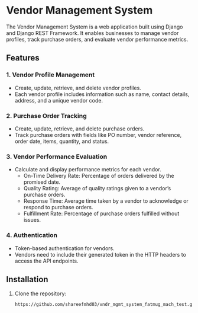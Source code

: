 # Vendor Management System

The Vendor Management System is a web application built using Django and Django REST Framework. It enables businesses to manage vendor profiles, track purchase orders, and evaluate vendor performance metrics.

## Features

### 1. Vendor Profile Management
- Create, update, retrieve, and delete vendor profiles.
- Each vendor profile includes information such as name, contact details, address, and a unique vendor code.

### 2. Purchase Order Tracking
- Create, update, retrieve, and delete purchase orders.
- Track purchase orders with fields like PO number, vendor reference, order date, items, quantity, and status.

### 3. Vendor Performance Evaluation
- Calculate and display performance metrics for each vendor.
  - On-Time Delivery Rate: Percentage of orders delivered by the promised date.
  - Quality Rating: Average of quality ratings given to a vendor’s purchase orders.
  - Response Time: Average time taken by a vendor to acknowledge or respond to purchase orders.
  - Fulfillment Rate: Percentage of purchase orders fulfilled without issues.

### 4. Authentication
- Token-based authentication for vendors.
- Vendors need to include their generated token in the HTTP headers to access the API endpoints.

## Installation

1. Clone the repository:

   ```bash
   https://github.com/shareefmhd03/vndr_mgmt_system_fatmug_mach_test.git
